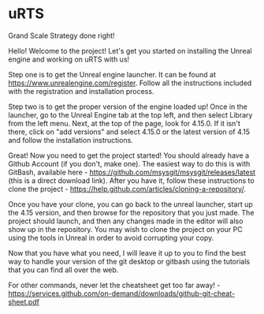 # uRTS
Grand Scale Strategy done right!


Hello! Welcome to the project! Let's get you started on installing the Unreal engine and working on uRTS with us!

Step one is to get the Unreal engine launcher. It can be found at https://www.unrealengine.com/register. Follow all the instructions included with the registration and installation process. 

Step two is to get the proper version of the engine loaded up! Once in the launcher, go to the Unreal Engine tab at the top left, and then select Library from the left menu. Next, at the top of the page, look for 4.15.0. If it isn't there, click on "add versions" and select 4.15.0 or the latest version of 4.15 and follow the installation instructions.

Great! Now you need to get the project started! You should already have a Github Account (if you don't, make one). The easiest way to do this is with GitBash, available here - https://github.com/msysgit/msysgit/releases/latest (this is a direct download link). After you have it, follow these instructions to clone the project - https://help.github.com/articles/cloning-a-repository/. 

Once you have your clone, you can go back to the unreal launcher, start up the 4.15 version, and then browse for the repository that you just made. The project should launch, and then any changes made in the editor will also show up in the repository. You may wish to clone the project on your PC using the tools in Unreal in order to avoid corrupting your copy. 

Now that you have what you need, I will leave it up to you to find the best way to handle your version of the git desktop or gitbash using the tutorials that you can find all over the web. 

For other commands, never let the cheatsheet get too far away! - https://services.github.com/on-demand/downloads/github-git-cheat-sheet.pdf

